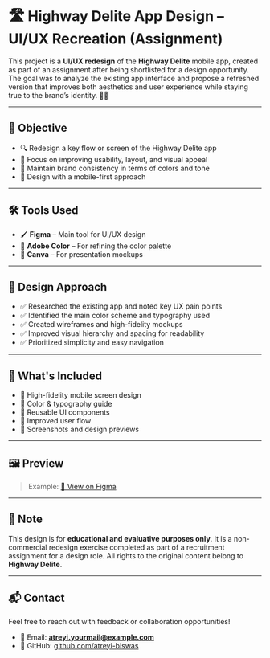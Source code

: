 # 🛣️ Highway Delite App Design – UI/UX Recreation (Assignment)

This project is a **UI/UX redesign** of the **Highway Delite** mobile app, created as part of an assignment after being shortlisted for a design opportunity. The goal was to analyze the existing app interface and propose a refreshed version that improves both aesthetics and user experience while staying true to the brand’s identity. 🎨📱

---

## 🎯 Objective

- 🔍 Redesign a key flow or screen of the Highway Delite app  
- 🎯 Focus on improving usability, layout, and visual appeal  
- 🔗 Maintain brand consistency in terms of colors and tone  
- 📱 Design with a mobile-first approach

---

## 🛠️ Tools Used

- 🖌️ **Figma** – Main tool for UI/UX design  
- 🎨 **Adobe Color** – For refining the color palette  
- 📐 **Canva** – For presentation mockups  

---

## 🧠 Design Approach

- ✅ Researched the existing app and noted key UX pain points  
- ✅ Identified the main color scheme and typography used  
- ✅ Created wireframes and high-fidelity mockups  
- ✅ Improved visual hierarchy and spacing for readability  
- ✅ Prioritized simplicity and easy navigation  

---

## 📁 What's Included

- 📱 High-fidelity mobile screen design  
- 🌈 Color & typography guide  
- 🧩 Reusable UI components  
- 🧭 Improved user flow  
- 📸 Screenshots and design previews  

---

## 🖼️ Preview
  
> Example: [🔗 View on Figma](https://www.figma.com/design/iJm2nwytih6mmErV7uR5Jp/Highway-Delite?node-id=1-55&t=kqlFvInamjuzvFV9-1)

---

## 📌 Note

This design is for **educational and evaluative purposes only**. It is a non-commercial redesign exercise completed as part of a recruitment assignment for a design role. All rights to the original content belong to **Highway Delite**.

---

## 📬 Contact

Feel free to reach out with feedback or collaboration opportunities!

- 📧 Email: **atreyi.yourmail@example.com**  
- 🐙 GitHub: [github.com/atreyi-biswas](https://github.com/atreyi-biswas)
